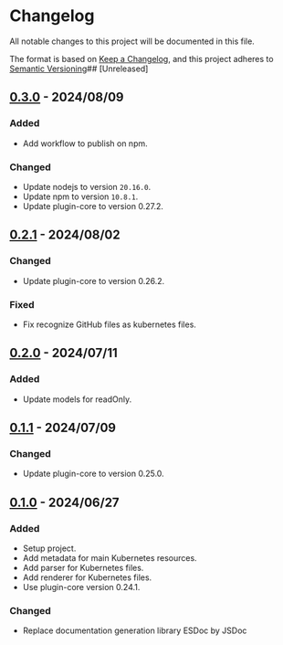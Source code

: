 # Changelog

All notable changes to this project will be documented in this file.

The format is based on [Keep a Changelog](https://keepachangelog.com/en/1.0.0/),
and this project adheres to [Semantic Versioning](https://semver.org/spec/v2.0.0.html)## [Unreleased]

## [0.3.0] - 2024/08/09

### Added

- Add workflow to publish on npm.

### Changed

- Update nodejs to version `20.16.0`.
- Update npm to version `10.8.1`.
- Update plugin-core to version 0.27.2.

## [0.2.1] - 2024/08/02

### Changed

- Update plugin-core to version 0.26.2.

### Fixed

- Fix recognize GitHub files as kubernetes files.

## [0.2.0] - 2024/07/11

### Added

- Update models for readOnly.

## [0.1.1] - 2024/07/09

### Changed

- Update plugin-core to version 0.25.0.

## [0.1.0] - 2024/06/27

### Added

- Setup project.
- Add metadata for main Kubernetes resources.
- Add parser for Kubernetes files.
- Add renderer for Kubernetes files.
- Use plugin-core version 0.24.1.

### Changed

- Replace documentation generation library ESDoc by JSDoc

[0.3.0]: https://github.com/ditrit/kubernator-plugin/blob/0.3.0/changelog.md
[0.2.1]: https://github.com/ditrit/kubernator-plugin/blob/0.2.1/changelog.md
[0.2.0]: https://github.com/ditrit/kubernator-plugin/blob/0.2.0/changelog.md
[0.1.1]: https://github.com/ditrit/kubernator-plugin/blob/0.1.1/changelog.md
[0.1.0]: https://github.com/ditrit/kubernator-plugin/blob/0.1.0/changelog.md
